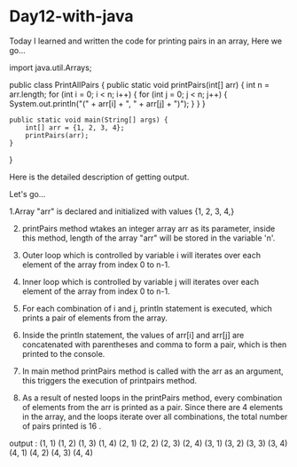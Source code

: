 # Day12-with-java

Today I learned and written the code for printing pairs in an array, Here we go...

import java.util.Arrays;

public class PrintAllPairs {
    public static void printPairs(int[] arr) {
        int n = arr.length;
        for (int i = 0; i < n; i++) {
            for (int j = 0; j < n; j++) {
                System.out.println("(" + arr[i] + ", " + arr[j] + ")");
            }
        }
    }

    public static void main(String[] args) {
        int[] arr = {1, 2, 3, 4};
        printPairs(arr);
    }
}

Here is the detailed description of getting output. 

Let's go...

1.Array "arr" is declared and initialized with values {1, 2, 3, 4,}

2. printPairs method wtakes an integer array arr as its parameter, inside this method, length of the array "arr" will be stored in the variable 'n'.

3. Outer loop which is controlled by variable i will iterates over each element of the array from index 0 to n-1.

4. Inner loop which is controlled by variable j will iterates over each element of the array from index 0 to n-1.

5. For each combination of i and j, println statement is executed, which prints a pair of elements from the array.

6. Inside the println statement, the values of arr[i] and arr[j] are concatenated with parentheses and comma to form a pair, which is then printed to the console.

7. In main method printPairs method is called with the arr as an argument, this triggers the execution of printpairs method.

8. As a result of nested loops in the printPairs method, every combination of elements from the arr is printed as a pair. Since there are 4 elements in the array, and the loops iterate over all combinations, the total number of pairs printed is 16 .

output : 
(1, 1)
(1, 2)
(1, 3)
(1, 4)
(2, 1)
(2, 2)
(2, 3)
(2, 4)
(3, 1)
(3, 2)
(3, 3)
(3, 4)
(4, 1)
(4, 2)
(4, 3)
(4, 4)






